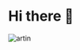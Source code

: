 # Hi there 👋

![artin](https://user-images.githubusercontent.com/95845593/224730345-f77b8f10-f0ce-40b8-a92d-4272f8d30184.png)
